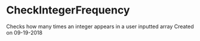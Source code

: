 # CheckIntegerFrequency
Checks how many times an integer appears in a user inputted array
Created on 09-19-2018
